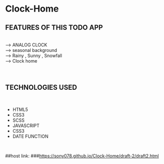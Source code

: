 # Clock-Home


## FEATURES OF THIS TODO APP
<br>
--> ANALOG CLOCK <br>
--> seasonal background<br>
--> Rainy , Sunny , Snowfall<br>
--> Clock home<br>
<br><br>

## TECHNOLOGIES USED
<br>
<ul type='disc'>
  <li>HTML5</li>
  <li>CSS3</li>
  <li>SCSS</li>
  <li>JAVASCRIPT</li>
  <li>CSS3</li>
  <li>DATE FUNCTION</li>
</ul>
<br>


##host link:
###https://sony078.github.io/Clock-Home/draft-2/draft2.html
